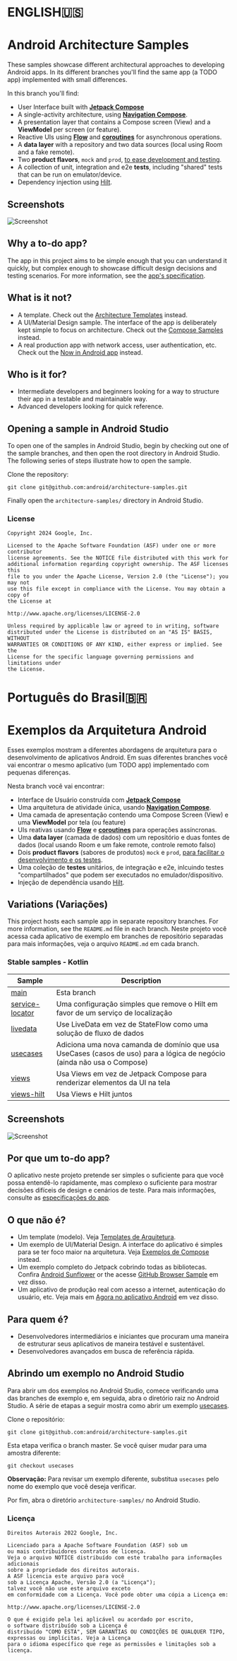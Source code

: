 # ENGLISH🇺🇸

# Android Architecture Samples

These samples showcase different architectural approaches to developing Android apps. In its different branches you'll find the same app (a TODO app) implemented with small differences.

In this branch you'll find:
*   User Interface built with **[Jetpack Compose](https://developer.android.com/jetpack/compose)** 
*   A single-activity architecture, using **[Navigation Compose](https://developer.android.com/jetpack/compose/navigation)**.
*   A presentation layer that contains a Compose screen (View) and a **ViewModel** per screen (or feature).
*   Reactive UIs using **[Flow](https://developer.android.com/kotlin/flow)** and **[coroutines](https://kotlinlang.org/docs/coroutines-overview.html)** for asynchronous operations.
*   A **data layer** with a repository and two data sources (local using Room and a fake remote).
*   Two **product flavors**, `mock` and `prod`, [to ease development and testing](https://android-developers.googleblog.com/2015/12/leveraging-product-flavors-in-android.html).
*   A collection of unit, integration and e2e **tests**, including "shared" tests that can be run on emulator/device.
*   Dependency injection using [Hilt](https://developer.android.com/training/dependency-injection/hilt-android).

## Screenshots

<img src="screenshots/screenshots.png" alt="Screenshot">

## Why a to-do app?

The app in this project aims to be simple enough that you can understand it quickly, but complex enough to showcase difficult design decisions and testing scenarios. For more information, see the [app's specification](https://github.com/googlesamples/android-architecture/wiki/To-do-app-specification).

## What is it not?
*   A template. Check out the [Architecture Templates](https://github.com/android/architecture-templates) instead.
*   A UI/Material Design sample. The interface of the app is deliberately kept simple to focus on architecture. Check out the [Compose Samples](https://github.com/android/compose-samples) instead.
*   A real production app with network access, user authentication, etc. Check out the [Now in Android app](https://github.com/android/nowinandroid) instead.

## Who is it for?

*   Intermediate developers and beginners looking for a way to structure their app in a testable and maintainable way.
*   Advanced developers looking for quick reference.

## Opening a sample in Android Studio

To open one of the samples in Android Studio, begin by checking out one of the sample branches, and then open the root directory in Android Studio. The following series of steps illustrate how to open the sample.

Clone the repository:

```
git clone git@github.com:android/architecture-samples.git
```

Finally open the `architecture-samples/` directory in Android Studio.

### License


```
Copyright 2024 Google, Inc.

Licensed to the Apache Software Foundation (ASF) under one or more contributor
license agreements. See the NOTICE file distributed with this work for
additional information regarding copyright ownership. The ASF licenses this
file to you under the Apache License, Version 2.0 (the "License"); you may not
use this file except in compliance with the License. You may obtain a copy of
the License at

http://www.apache.org/licenses/LICENSE-2.0

Unless required by applicable law or agreed to in writing, software
distributed under the License is distributed on an "AS IS" BASIS, WITHOUT
WARRANTIES OR CONDITIONS OF ANY KIND, either express or implied. See the
License for the specific language governing permissions and limitations under
the License.
```


# Português do Brasil🇧🇷

# Exemplos da Arquitetura Android

Esses exemplos mostram a diferentes abordagens de arquitetura para o desenvolvimento de aplicativos Android. Em suas diferentes branches você vai encontrar o mesmo aplicativo (um TODO app) implementado com pequenas diferenças.

Nesta branch você vai encontrar: 
*   Interface de Usuário construída com **[Jetpack Compose](https://developer.android.com/jetpack/compose)** 
*   Uma arquitetura de atividade única, usando **[Navigation Compose](https://developer.android.com/jetpack/compose/navigation)**.
*   Uma camada de apresentação contendo uma Compose Screen (View) e uma **ViewModel** por tela (ou feature)
*   UIs reativas usando **[Flow](https://developer.android.com/kotlin/flow)** e **[coroutines](https://kotlinlang.org/docs/coroutines-overview.html)** para operações assíncronas.
*   Uma **data layer** (camada de dados) com um repositório e duas fontes de dados (local usando Room e um fake remote, controle remoto falso) 
*   Dois **product flavors** (sabores de produtos) `mock` e `prod`, [para facilitar o desenvolvimento e os testes](https://android-developers.googleblog.com/2015/12/leveraging-product-flavors-in-android.html).
*   Uma coleção de **testes** unitários, de integração e e2e, inlcuindo testes "compartilhados" que podem ser executados no emulador/dispositivo.
*  Injeção de dependência usando [Hilt](https://developer.android.com/training/dependency-injection/hilt-android).

## Variations (Variações)

This project hosts each sample app in separate repository branches. For more information, see the `README.md` file in each branch.
Neste projeto você acessa cada aplicativo de exemplo em branches de repositório separadas para mais informações, veja o arquivo `README.md` em cada branch.

### Stable samples - Kotlin
|     Sample     | Description |
| ------------- | ------------- |
| [main](https://github.com/googlesamples/android-architecture/tree/main) | Esta branch |
| [service-locator](https://github.com/googlesamples/android-architecture/tree/service-locator) | Uma configuração simples que remove o Hilt em favor de um serviço de localização |
| [livedata](https://github.com/googlesamples/android-architecture/tree/livedata) | Use LiveData em vez de StateFlow como uma solução de fluxo de dados |
| [usecases](https://github.com/googlesamples/android-architecture/tree/usecases) | Adiciona uma nova camanda de domínio que usa UseCases (casos de uso) para a lógica de negócio (ainda não usa o Compose)|
| [views](https://github.com/googlesamples/android-architecture/tree/views) | Usa Views em vez de Jetpack Compose para renderizar elementos da UI na tela |
| [views-hilt](https://github.com/googlesamples/android-architecture/tree/views-hilt) | Usa Views e Hilt juntos |


## Screenshots

<img src="screenshots/screenshots.png" alt="Screenshot">

## Por que um to-do app?

O aplicativo neste projeto pretende ser simples o suficiente para que você possa entendê-lo rapidamente, mas complexo o suficiente para mostrar decisões difíceis de design e cenários de teste. Para mais informações, consulte as [especificações do app](https://github.com/googlesamples/android-architecture/wiki/To-do-app-specification).

## O que não é?
*   Um template (modelo). Veja [Templates de Arquitetura](https://github.com/android/architecture-templates).
*   Um exemplo de UI/Material Design. A interface do aplicativo é simples para se ter foco maior na arquitetura. Veja [Exemplos de Compose](https://github.com/android/compose-samples) instead.
*   Um exemplo completo do Jetpack cobrindo todas as bibliotecas. Confira [Android Sunflower](https://github.com/googlesamples/android-sunflower) or the acesse [GitHub Browser Sample](https://github.com/googlesamples/android-architecture-components/tree/master/GithubBrowserSample) em vez disso.
*   Um aplicativo de produção real com acesso a internet, autenticação do usuário, etc. Veja mais em [Agora no aplicativo Android](https://github.com/android/nowinandroid) em vez disso.

## Para quem é?

*   Desenvolvedores intermediários e iniciantes que procuram uma maneira de estruturar seus aplicativos de maneira testável e sustentável.
*   Desenvolvedores avançados em busca de referência rápida.

## Abrindo um exemplo no Android Studio

Para abrir um dos exemplos no Android Studio, comece verificando uma das branches de exemplo e, em seguida, abra o diretório raiz no Android Studio. A série de etapas a seguir mostra como abrir um exemplo [usecases](tree/usecases/).

Clone o repositório:

```
git clone git@github.com:android/architecture-samples.git
```
Esta etapa verifica o branch master. Se você quiser mudar para uma amostra diferente:
```
git checkout usecases
```

**Observação:** Para revisar um exemplo diferente, substitua `usecases` pelo nome do exemplo que você deseja verificar.

Por fim, abra o diretório `architecture-samples/` no Android Studio.

### Licença


```
Direitos Autorais 2022 Google, Inc.

Licenciado para a Apache Software Foundation (ASF) sob um
ou mais contribuidores contratos de licença.
Veja o arquivo NOTICE distribuído com este trabalho para informações adicionais
sobre a propriedade dos direitos autorais.
A ASF licencia este arquivo para você
sob a Licença Apache, Versão 2.0 (a "Licença");
talvez você não use este arquivo exceto
em conformidade com a Licença. Você pode obter uma cópia a Licença em:

http://www.apache.org/licenses/LICENSE-2.0

O que é exigido pela lei aplicável ou acordado por escrito,
o software distribuído sob a Licença é
distribuído "COMO ESTÁ", SEM GARANTIAS OU CONDIÇÕES DE QUALQUER TIPO,
expressas ou implícitas. Veja a Licença
para o idioma específico que rege as permissões e limitações sob a licença.
```
